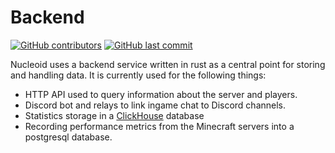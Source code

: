 # Backend

[![GitHub contributors](https://img.shields.io/github/contributors/NucleoidMC/nucleoid-backend?logo=github&style=for-the-badge)](https://github.com/NucleoidMC/nucleoid-backend)
[![GitHub last commit](https://img.shields.io/github/last-commit/NucleoidMC/nucleoid-backend?logo=github&style=for-the-badge)](https://github.com/NucleoidMC/nucleoid-backend)

Nucleoid uses a backend service written in rust as a central point for storing and handling data.
It is currently used for the following things:

- HTTP API used to query information about the server and players.
- Discord bot and relays to link ingame chat to Discord channels.
- Statistics storage in a [ClickHouse](https://clickhouse.tech/) database
- Recording performance metrics from the Minecraft servers into a postgresql database.
